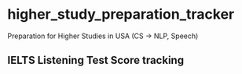 # higher_study_preparation_tracker
Preparation for Higher Studies in USA (CS -> NLP, Speech)

## IELTS Listening Test Score tracking
